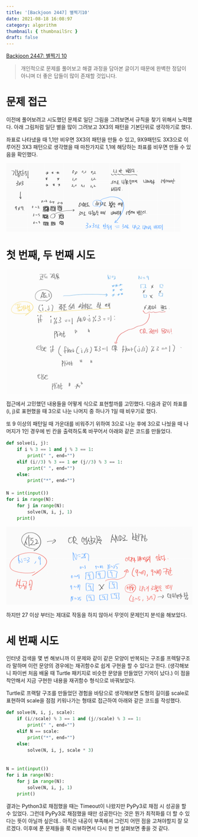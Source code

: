 ```yaml
---
title: '[Backjoon 2447] 별찍기10'
date: 2021-08-18 16:08:97
category: algorithm
thumbnail: { thumbnailSrc }
draft: false
---
```


[Backjoon 2447: 별찍기 10](https://www.acmicpc.net/problem/2447)

> 개인적으로 문제를 풀어보고 해결 과정을 담아본 글이기 때문에 완벽한 정답이 아니며
> 더 좋은 답들이 많이 존재할 것입니다.

# 문제 접근

이전에 풀어보려고 시도했던 문제로 일단 그림을 그려보면서 규칙을 찾기 위해서 노력했다.
아래 그림처럼 일단 별을 많이 그려보고 3X3의 패턴을 기본단위로 생각하기로 했다.

좌표로 나타냈을 때 1,1만 비우면 3X3의 패턴을 만들 수 있고, 9X9패턴도 3X3으로 이루어진
3X3 패턴으로 생각했을 때 마찬가지로 1,1에 해당하는 좌표를 비우면 만들 수 있음을 확인했다.

![문제 이해를 위해서 필기한 내용](backjoon/2447/2447_basic.png)

# 첫 번째, 두 번째 시도

![2447_try1](backjoon/2447/2447_try1.jpg)

접근에서 고민했던 내용들을 어떻게 식으로 표현할까를 고민했다. 다음과 같이 좌표를 (i, j)로
표현했을 때 3으로 나눈 나머지 중 하나가 1일 때 비우기로 했다.

또 9 이상의 패턴일 때 가운대를 비워주기 위하여 3으로 나눈 후에 3으로 나눴을 때 나머지가 1인 경우에
빈 칸을 출력하도록 바꾸어서 아래와 같은 코드를 만들었다.

```python
def solve(i, j):
    if i % 3 == 1 and j % 3 == 1:
        print(" ", end="")
    elif (i//3) % 3 == 1 or (j//3) % 3 == 1:
        print(" ", end="")
    else:
        print("*", end="")

N = int(input())
for i in range(N):
    for j in range(N):
        solve(N, i, j, 1)
    print()
```

![2447_try2](backjoon/2447/2447_try2.png)

하지만 27 이상 부터는 제대로 작동을 하지 않아서 무엇이 문제인지 분석을 해보았다.

# 세 번째 시도

인터넷 검색을 몇 번 해보니까 이 문제와 같이 같은 모양이 반복되는 구조를 프렉탈구조라 말하며 이런 문양의 경우에는
재귀함수로 쉽게 구현을 할 수 있다고 한다. (생각해보니 파이썬 처음 배울 때 Turtle 패키지로 비슷한 문양을
만들었던 기억이 났다.) 이 점을 착안해서 지금 구현한 내용을 재귀함수 형식으로 바꿔보았다.

Turtle로 프랙탈 구조를 만들었던 경험을 바탕으로 생각해보면 도형의 길이를
scale로 표현하여 scale을 점점 키워나가는 형태로 접근하여 아래와 같은 코드를 작성했다.

```python
def solve(N, i, j, scale):
    if (i//scale) % 3 == 1 and (j//scale) % 3 == 1:
        print(" ", end="")
    elif N == scale:
        print("*", end="")
    else:
        solve(N, i, j, scale * 3)


N = int(input())
for i in range(N):
    for j in range(N):
        solve(N, i, j, 1)
    print()
```

결과는 Python3로 채점했을 때는 Timeout이 나왔지만 PyPy3로 채점 시 성공을 할 수 있었다.
그런데 PyPy3로 채점했을 때만 성공한다는 것은 뭔가 최적화를 더 할 수 있다는 뜻이 아닐까 싶은데..
아직은 내공이 부족해서 그런지 어떤 점을 고쳐야할지 잘 모르겠다. 이후에 푼 문제들을 쭉 리뷰하면서
다시 한 번 살펴보면 좋을 것 같다.
